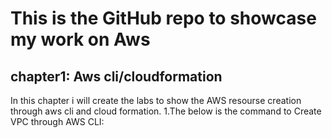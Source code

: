 # This is the GitHub repo to showcase my work on Aws
## chapter1: Aws cli/cloudformation
In this chapter i will create the labs to show the AWS resourse creation through aws cli and cloud formation. 
1.The below is the command to Create VPC through AWS CLI: